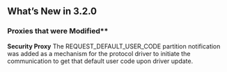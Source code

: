 
## What’s New in 3.2.0

### Proxies that were Modified\*\* 
**Security Proxy**
The REQUEST_DEFAULT_USER_CODE partition notification was added as a mechanism for the protocol driver
to initiate the communication to get that default user code upon driver update.
